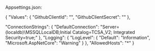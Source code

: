 Appsettings.json:

{
"Values": {
"GithubClientId": "",
"GithubClientSecret": ""
},

"ConnectionStrings": {
"DefaultConnection": "Server=(localdb)\\MSSQLLocalDB;Initial Catalog=TCSA_V2; Integrated Security=true;"
},
"Logging": {
"LogLevel": {
"Default": "Information",
"Microsoft.AspNetCore": "Warning"
}
},
"AllowedHosts": "\*"
}
